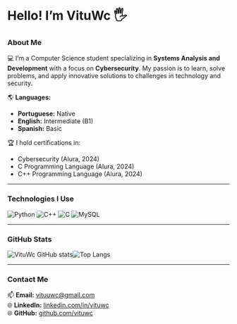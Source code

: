 # Hello! I’m VituWc 🖐️

### About Me

💻 I’m a Computer Science student specializing in **Systems Analysis and Development** with a focus on **Cybersecurity**. My passion is to learn, solve problems, and apply innovative solutions to challenges in technology and security.

🌎 **Languages:**  
- **Portuguese:** Native  
- **English:** Intermediate (B1)  
- **Spanish:** Basic  

🏆 I hold certifications in:  
- Cybersecurity (Alura, 2024)  
- C Programming Language (Alura, 2024)  
- C++ Programming Language (Alura, 2024)  

---

### Technologies I Use

![Python](https://img.shields.io/badge/Python-3776AB?style=for-the-badge&logo=python&logoColor=white&color=30363d)
![C++](https://img.shields.io/badge/C%2B%2B-00599C?style=for-the-badge&logo=c%2B%2B&logoColor=white&color=30363d)
![C](https://img.shields.io/badge/C-00599C?style=for-the-badge&logo=c&logoColor=white&color=30363d)
![MySQL](https://img.shields.io/badge/MySQL-4479A1?style=for-the-badge&logo=mysql&logoColor=white&color=30363d)

---

### GitHub Stats

![VituWc GitHub stats](https://github-readme-stats.vercel.app/api?username=vituwc&show_icons=true&theme=transparent)![Top Langs](https://github-readme-stats.vercel.app/api/top-langs/?username=vituwc&layout=compact&theme=transparent)



---

### Contact Me  

📫 **Email:** vituuwc@gmail.com  
🌐 **LinkedIn:** [linkedin.com/in/vituwc](https://linkedin.com/in/vituwc)  
🌐 **GitHub:** [github.com/vituwc](https://github.com/vituwc)  
